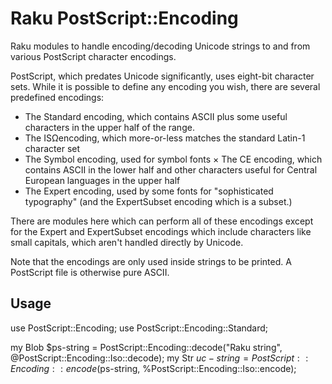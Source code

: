 # Raku PostScript::Encoding

Raku modules to handle encoding/decoding Unicode strings to and from various PostScript character encodings.

PostScript, which predates Unicode significantly, uses eight-bit character sets. While it is possible to define any encoding you wish, there are several predefined encodings:

* The Standard encoding, which contains ASCII plus some useful characters in the upper half of the range.
* The ISΩencoding, which more-or-less matches the standard Latin-1 character set
* The Symbol encoding, used for symbol fonts
× The CE encoding, which contains ASCII in the lower half and other characters useful for Central European languages in the upper half
* The Expert encoding, used by some fonts for "sophisticated typography" (and the ExpertSubset encoding which is a subset.)

There are modules here which can perform all of these encodings except for the Expert and ExpertSubset encodings which include characters like small capitals, which aren't handled directly by Unicode.

Note that the encodings are only used inside strings to be printed. A PostScript file is otherwise pure ASCII.

## Usage ##

use PostScript::Encoding;
use PostScript::Encoding::Standard;

my Blob $ps-string = PostScript::Encoding::decode("Raku string", @PostScript::Encoding::Iso::decode);
my Str $uc-string  = PostScript::Encoding::encode($ps-string, %PostScript::Encoding::Iso::encode);
